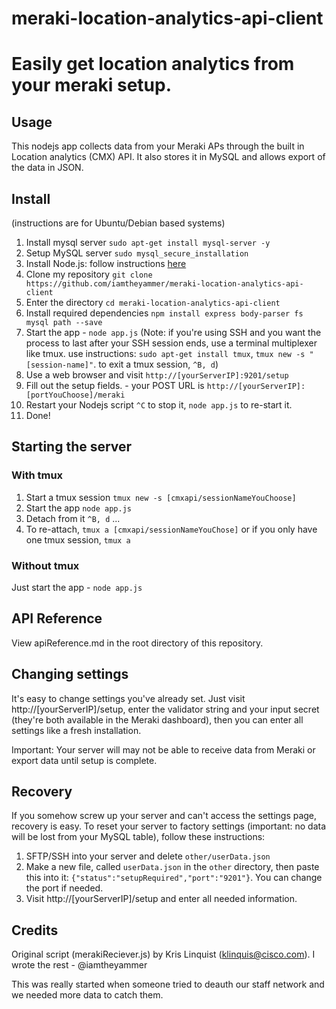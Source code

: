 # meraki-location-analytics-api-client

# Easily get location analytics from your meraki setup.

## Usage
This nodejs app collects data from your Meraki APs through the built in Location analytics (CMX) API. It also stores it in MySQL and allows export of the data in JSON.

## Install
(instructions are for Ubuntu/Debian based systems)

1. Install mysql server `sudo apt-get install mysql-server -y`
2. Setup MySQL server `sudo mysql_secure_installation`
3. Install Node.js: follow instructions [here](https://nodejs.org/en/download/package-manager/)
4. Clone my repository `git clone https://github.com/iamtheyammer/meraki-location-analytics-api-client`
5. Enter the directory `cd meraki-location-analytics-api-client`
6. Install required dependencies `npm install express body-parser fs mysql path --save`
7. Start the app - `node app.js`
(Note: if you're using SSH and you want the process to last after your SSH session ends, use a terminal multiplexer like tmux. use instructions: `sudo apt-get install tmux`, `tmux new -s "[session-name]"`. to exit a tmux session, `^B, d`)
8. Use a web browser and visit `http://[yourServerIP]:9201/setup`
9. Fill out the setup fields. - your POST URL is `http://[yourServerIP]:[portYouChoose]/meraki`
10. Restart your Nodejs script `^C` to stop it, `node app.js` to re-start it.
11. Done!


## Starting the server

### With tmux
1. Start a tmux session `tmux new -s [cmxapi/sessionNameYouChoose]`
2. Start the app `node app.js`
3. Detach from it `^B, d`
...
4. To re-attach, `tmux a [cmxapi/sessionNameYouChose]` or if you only have one tmux session, `tmux a`

### Without tmux
Just start the app - `node app.js`

## API Reference
View apiReference.md in the root directory of this repository.

## Changing settings
It's easy to change settings you've already set. Just visit http://[yourServerIP]/setup, enter the validator string and your input secret (they're both available in the Meraki dashboard), then you can enter all settings like a fresh installation.  

Important: Your server will may not be able to receive data from Meraki or export data until setup is complete.

## Recovery
If you somehow screw up your server and can't access the settings page, recovery is easy.
To reset your server to factory settings (important: no data will be lost from your MySQL table), follow these instructions:

1. SFTP/SSH into your server and delete `other/userData.json`
2. Make a new file, called `userData.json` in the `other` directory, then paste this into it: `{"status":"setupRequired","port":"9201"}`. You can change the port if needed.
3. Visit http://[yourServerIP]/setup and enter all needed information.

## Credits
Original script (merakiReciever.js) by Kris Linquist (klinquis@cisco.com).
I wrote the rest - @iamtheyammer

This was really started when someone tried to deauth our staff network and we needed more data to catch them.
